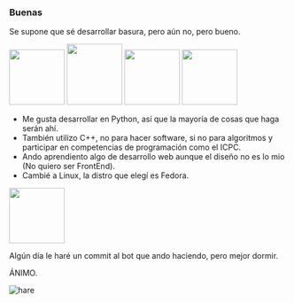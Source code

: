 ### Buenas

<!--
**hash112/hash112** is a ✨ _special_ ✨ repository because its `README.md` (this file) appears on your GitHub profile.
Here are some ideas to get you started:

- 🔭 I’m currently working on ...
- 🌱 I’m currently learning ...
- 👯 I’m looking to collaborate on ...
- 🤔 I’m looking for help with ...
- 💬 Ask me ahttps://twitter.com/hash_cppbout ...
- 📫 How to reach me: ...
- 😄 Pronouns: ...
- ⚡ Fun fact: ...
-->
Se supone que sé desarrollar basura, pero aún no, pero bueno.

<img src="https://github.com/hash112/hash112/assets/98150931/d909d2b2-e2fd-467b-93d3-062ee67acd87" width="100" height="100">
<img src="https://github.com/hash112/hash112/assets/98150931/2302fdfc-300a-48ef-8487-edec3ef6209b" width="100" height="110">
<img src="https://github.com/hash112/hash112/assets/98150931/38242e71-c8a5-4ce8-ae6f-cf64ae4f1907" width="100" height="100">
<img src="https://github.com/hash112/hash112/assets/98150931/596766d3-b06b-46bd-8ef6-fde12d2c17f8" width="100" height="100">


- Me gusta desarrollar en Python, así que la mayoría de cosas que haga serán ahí.
- También utilizo C++, no para hacer software, si no para algoritmos y participar en competencias de programación como el ICPC.
- Ando aprendiento algo de desarrollo web aunque el diseño no es lo mio (No quiero ser FrontEnd).
- Cambié a Linux, la distro que elegí es Fedora.

<img src="https://github.com/hash112/hash112/assets/98150931/d328d94b-2645-4a0c-9f7c-5c75fb4a7fc8" width="100" height="100">


Algún día le haré un commit al bot que ando haciendo, pero mejor dormir.

ÁNIMO.


![hare](https://github.com/hash112/hash112/assets/98150931/e989903d-55d0-4bdb-9010-8f17237a44b0)
